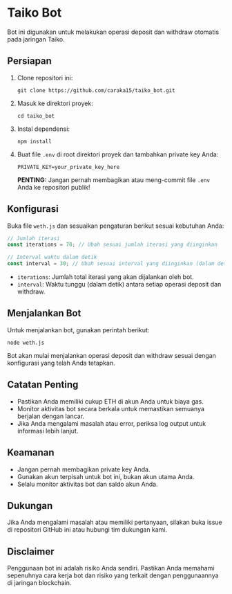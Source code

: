 # Taiko Bot

Bot ini digunakan untuk melakukan operasi deposit dan withdraw otomatis pada jaringan Taiko.

## Persiapan

1. Clone repositori ini:

   ```
   git clone https://github.com/caraka15/taiko_bot.git
   ```

2. Masuk ke direktori proyek:

   ```
   cd taiko_bot
   ```

3. Instal dependensi:

   ```
   npm install
   ```

4. Buat file `.env` di root direktori proyek dan tambahkan private key Anda:
   ```
   PRIVATE_KEY=your_private_key_here
   ```
   **PENTING:** Jangan pernah membagikan atau meng-commit file `.env` Anda ke repositori publik!

## Konfigurasi

Buka file `weth.js` dan sesuaikan pengaturan berikut sesuai kebutuhan Anda:

```javascript
// Jumlah iterasi
const iterations = 70; // Ubah sesuai jumlah iterasi yang diinginkan

// Interval waktu dalam detik
const interval = 30; // Ubah sesuai interval yang diinginkan (dalam detik)
```

- `iterations`: Jumlah total iterasi yang akan dijalankan oleh bot.
- `interval`: Waktu tunggu (dalam detik) antara setiap operasi deposit dan withdraw.

## Menjalankan Bot

Untuk menjalankan bot, gunakan perintah berikut:

```
node weth.js
```

Bot akan mulai menjalankan operasi deposit dan withdraw sesuai dengan konfigurasi yang telah Anda tetapkan.

## Catatan Penting

- Pastikan Anda memiliki cukup ETH di akun Anda untuk biaya gas.
- Monitor aktivitas bot secara berkala untuk memastikan semuanya berjalan dengan lancar.
- Jika Anda mengalami masalah atau error, periksa log output untuk informasi lebih lanjut.

## Keamanan

- Jangan pernah membagikan private key Anda.
- Gunakan akun terpisah untuk bot ini, bukan akun utama Anda.
- Selalu monitor aktivitas bot dan saldo akun Anda.

## Dukungan

Jika Anda mengalami masalah atau memiliki pertanyaan, silakan buka issue di repositori GitHub ini atau hubungi tim dukungan kami.

## Disclaimer

Penggunaan bot ini adalah risiko Anda sendiri. Pastikan Anda memahami sepenuhnya cara kerja bot dan risiko yang terkait dengan penggunaannya di jaringan blockchain.
